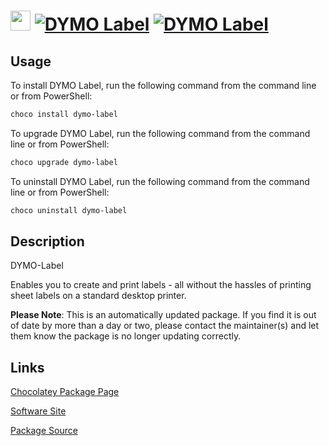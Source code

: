 ﻿# <img src="https://cdn.jsdelivr.net/gh/mkevenaar/chocolatey-packages@8775790b1ebc1c983f60998157dbd5ed7cfcf361/icons/dymo-label.png" width="32" height="32"/> [![DYMO Label](https://img.shields.io/chocolatey/v/dymo-label.svg?label=DYMO+Label)](https://community.chocolatey.org/packages/dymo-label) [![DYMO Label](https://img.shields.io/chocolatey/dt/dymo-label.svg)](https://community.chocolatey.org/packages/dymo-label)

## Usage

To install DYMO Label, run the following command from the command line or from PowerShell:

```powershell
choco install dymo-label
```

To upgrade DYMO Label, run the following command from the command line or from PowerShell:

```powershell
choco upgrade dymo-label
```

To uninstall DYMO Label, run the following command from the command line or from PowerShell:

```powershell
choco uninstall dymo-label
```

## Description

DYMO-Label

Enables you to create and print labels - all without the hassles of printing sheet labels on a standard desktop printer.

**Please Note**: This is an automatically updated package. If you find it is
out of date by more than a day or two, please contact the maintainer(s) and
let them know the package is no longer updating correctly.


## Links

[Chocolatey Package Page](https://community.chocolatey.org/packages/dymo-label)

[Software Site](http://www.dymo.com)

[Package Source](https://github.com/mkevenaar/chocolatey-packages/tree/master/automatic/dymo-label)

